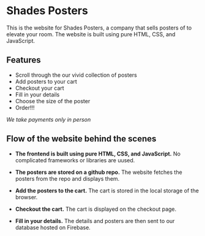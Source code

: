 # Shades Posters

This is the website for Shades Posters, a company that sells posters of to elevate your room. The website is built using pure HTML, CSS, and JavaScript.

## Features
- Scroll through the our vivid collection of posters
- Add posters to your cart
- Checkout your cart
- Fill in your details
- Choose the size of the poster
- Order!!!

*We take payments only in person*

## Flow of the website behind the scenes
- **The frontend is built using pure HTML, CSS, and JavaScript.** No complicated frameworks or libraries are uused.

- **The posters are stored on a github repo.** The website fetches the posters from the repo and displays them.

- **Add the posters to the cart.** The cart is stored in the local storage of the browser.

- **Checkout the cart.** The cart is displayed on the checkout page.

- **Fill in your details.** The details and posters are then sent to our database hosted on Firebase.